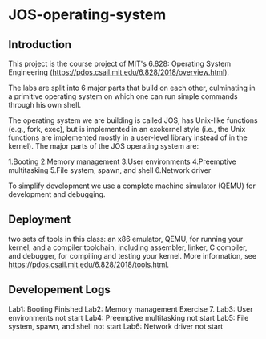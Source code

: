 # JOS-operating-system

## Introduction
This project is the course project of MIT's 6.828: Operating System Engineering (https://pdos.csail.mit.edu/6.828/2018/overview.html).

The labs are split into 6 major parts that build on each other, culminating in a primitive operating system on which one can run simple commands through his own shell.

The operating system we are building is called JOS, has Unix-like functions (e.g., fork, exec), but is implemented in an exokernel style (i.e., the Unix functions are implemented mostly in a user-level library instead of in the kernel). The major parts of the JOS operating system are:

1.Booting
2.Memory management
3.User environments
4.Preemptive multitasking
5.File system, spawn, and shell
6.Network driver

To simplify development we use a complete machine simulator (QEMU) for development and debugging.

## Deployment
two sets of tools in this class: an x86 emulator, QEMU, for running your kernel; and a compiler toolchain, including assembler, linker, C compiler, and debugger, for compiling and testing your kernel. More information, see https://pdos.csail.mit.edu/6.828/2018/tools.html.

## Developement Logs

Lab1: Booting Finished
Lab2: Memory management Exercise 7.
Lab3: User environments not start
Lab4: Preemptive multitasking not start
Lab5: File system, spawn, and shell not start
Lab6: Network driver not start
